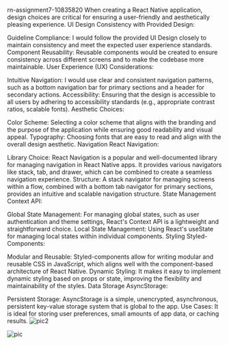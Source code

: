 rn-assignment7-10835820
When creating a React Native application, design choices are critical for ensuring a user-friendly and aesthetically pleasing experience.
UI Design
Consistency with Provided Design:

Guideline Compliance: I would follow the provided UI Design closely to maintain consistency and meet the expected user experience standards.
Component Reusability: Reusable components would be created to ensure consistency across different screens and to make the codebase more maintainable.
User Experience (UX) Considerations:

Intuitive Navigation: I would use clear and consistent navigation patterns, such as a bottom navigation bar for primary sections and a header for secondary actions.
Accessibility: Ensuring that the design is accessible to all users by adhering to accessibility standards (e.g., appropriate contrast ratios, scalable fonts).
Aesthetic Choices:

Color Scheme: Selecting a color scheme that aligns with the branding and the purpose of the application while ensuring good readability and visual appeal.
Typography: Choosing fonts that are easy to read and align with the overall design aesthetic.
Navigation
React Navigation:

Library Choice: React Navigation is a popular and well-documented library for managing navigation in React Native apps. It provides various navigators like stack, tab, and drawer, which can be combined to create a seamless navigation experience.
Structure: A stack navigator for managing screens within a flow, combined with a bottom tab navigator for primary sections, provides an intuitive and scalable navigation structure.
State Management
Context API:

Global State Management: For managing global states, such as user authentication and theme settings, React's Context API is a lightweight and straightforward choice.
Local State Management: Using React's useState for managing local states within individual components.
Styling
Styled-Components:

Modular and Reusable: Styled-components allow for writing modular and reusable CSS in JavaScript, which aligns well with the component-based architecture of React Native.
Dynamic Styling: It makes it easy to implement dynamic styling based on props or state, improving the flexibility and maintainability of the styles.
Data Storage
AsyncStorage:

Persistent Storage: AsyncStorage is a simple, unencrypted, asynchronous, persistent key-value storage system that is global to the app.
Use Cases: It is ideal for storing user preferences, small amounts of app data, or caching results.
![pic2](https://github.com/user-attachments/assets/0cd5c0ff-525c-4f92-9c74-fca031e276eb)

![pic](https://github.com/user-attachments/assets/3310e33c-1081-4034-8430-3f9be58467a0)
